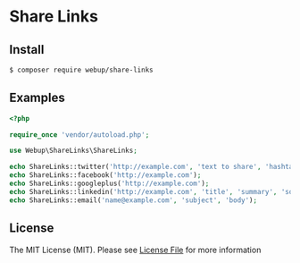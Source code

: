 # Share Links

## Install

``` bash
$ composer require webup/share-links
```

## Examples

``` php
<?php

require_once 'vendor/autoload.php';

use Webup\ShareLinks\ShareLinks;

echo ShareLinks::twitter('http://example.com', 'text to share', 'hashtag1,hashtag2');
echo ShareLinks::facebook('http://example.com');
echo ShareLinks::googleplus('http://example.com');
echo ShareLinks::linkedin('http://example.com', 'title', 'summary', 'source');
echo ShareLinks::email('name@example.com', 'subject', 'body');
```

## License

The MIT License (MIT). Please see [License File](LICENSE.md) for more information
